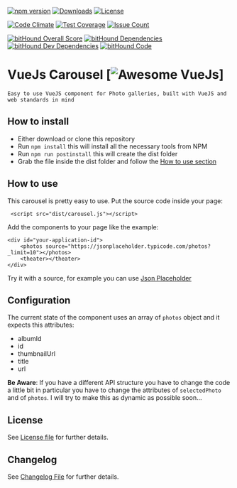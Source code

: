[![npm version](https://img.shields.io/npm/v/vuejs-carousel.svg)](https://www.npmjs.com/package/vuejs-carousel)
[![Downloads](https://img.shields.io/npm/dt/vuejs-carousel.svg)](https://www.npmjs.com/package/vuejs-carousel)
[![License](https://img.shields.io/npm/l/vuejs-carousel.svg)](https://www.npmjs.com/package/vuejs-carousel)

[![Code Climate](https://codeclimate.com/github/ludo237/vuejs-carousel/badges/gpa.svg)](https://codeclimate.com/github/ludo237/vuejs-carousel)
[![Test Coverage](https://codeclimate.com/github/ludo237/vuejs-carousel/badges/coverage.svg)](https://codeclimate.com/github/ludo237/vuejs-carousel/coverage)
[![Issue Count](https://codeclimate.com/github/ludo237/vuejs-carousel/badges/issue_count.svg)](https://codeclimate.com/github/ludo237/vuejs-carousel)

[![bitHound Overall Score](https://www.bithound.io/github/ludo237/vuejs-carousel/badges/score.svg)](https://www.bithound.io/github/ludo237/vuejs-carousel)
[![bitHound Dependencies](https://www.bithound.io/github/ludo237/vuejs-carousel/badges/dependencies.svg)](https://www.bithound.io/github/ludo237/vuejs-carousel/master/dependencies/npm)
[![bitHound Dev Dependencies](https://www.bithound.io/github/ludo237/vuejs-carousel/badges/devDependencies.svg)](https://www.bithound.io/github/ludo237/vuejs-carousel/master/dependencies/npm)
[![bitHound Code](https://www.bithound.io/github/ludo237/vuejs-carousel/badges/code.svg)](https://www.bithound.io/github/ludo237/vuejs-carousel)

# VueJs Carousel [![Awesome VueJs](https://cdn.rawgit.com/sindresorhus/awesome/master/media/logo.svg)]

    Easy to use VueJS component for Photo galleries, built with VueJS and web standards in mind

## How to install

- Either download or clone this repository
- Run `npm install` this will install all the necessary tools from NPM
- Run `npm run postinstall` this will create the dist folder
- Grab the file inside the dist folder and follow the [How to use section](#how-to-use)


## How to use
This carousel is pretty easy to use. Put the source code inside your page:

     <script src="dist/carousel.js"></script>

Add the components to your page like the example:

    <div id="your-application-id">
        <photos source="https://jsonplaceholder.typicode.com/photos?_limit=10"></photos>
        <theater></theater>
    </div>

Try it with a source, for example you can use [Json Placeholder](http://jsonplaceholder.typicode.com/photos?_limit=10)


## Configuration
The current state of the component uses an array of `photos` object and it expects this attributes:

- albumId
- id
- thumbnailUrl
- title
- url

**Be Aware**: If you have a different API structure you have to change the code a little bit in particular
you have to change the attributes of `selectedPhoto` and of `photos`. I will try to make this as dynamic as 
possible soon...


## License

See [License file](LICENSE) for further details.

## Changelog

See [Changelog File](CHANGELOG) for further details.
